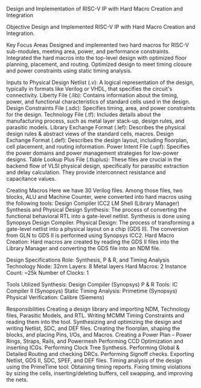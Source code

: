 Design and Implementation of RISC-V IP with Hard Macro Creation and Integration

Objective
Design and Implemented RISC-V IP with Hard Macro Creation and Integration.

Key Focus Areas
Designed and implemented two hard macros for RISC-V sub-modules, meeting area, power, and performance constraints.
Integrated the hard macros into the top-level design with optimized floor planning, placement, and routing.
Optimized design to meet timing closure and power constraints using static timing analysis.

Inputs to Physical Design
Netlist (.v): A logical representation of the design, typically in formats like Verilog or VHDL, that specifies the circuit's connectivity.
Liberty File (.lib): Contains information about the timing, power, and functional characteristics of standard cells used in the design.
Design Constraints File (.sdc): Specifies timing, area, and power constraints for the design.
Technology File (.tf): Includes details about the manufacturing process, such as metal layer stack-up, design rules, and parasitic models.
Library Exchange Format (.lef): Describes the physical design rules & abstract views of the standard cells, macros.
Design Exchange Format (.def): Describes the design layout, including floorplan, cell placement, and routing information.
Power Intent File (.upf): Specifies the power domains and power management strategies for low-power designs.
Table Lookup Plus File (.tluplus): These files are crucial in the backend flow of VLSI physical design, specifically for parasitic extraction and delay calculation. They provide interconnect resistance and capacitance values.

Creating Macros
Here we have 30 Verilog files. Among those files, two blocks, ALU and Machine Counter, were converted into hard macros using the following tools:
Design Compiler
ICC2
LM Shell (Library Manager)
Synthesis and Physical Design
Synthesis: The process of converting the functional behavioral RTL into a gate-level netlist. Synthesis is done using Synopsys Design Compiler.
Physical Design: The process of transforming a gate-level netlist into a physical layout on a chip (GDS II). The conversion from GLN to GDS II is performed using Synopsys ICC2.
Hard Macro Creation: Hard macros are created by reading the GDS II files into the Library Manager and converting the GDS file into an NDM file.

Design Specifications
Role: Synthesis, P & R, and Timing Analysis
Technology Node: 32nm
Layers: 8 Metal layers
Hard Macros: 2
Instance Count: ~25k
Number of Clocks: 1

Tools Utilized
Synthesis: Design Compiler (Synopsys)
P & R Tools: IC Compiler II (Synopsys)
Static Timing Analysis: Primetime (Synopsys)
Physical Verification: Calibre (Siemens)

Responsibilities
Creating a design library and importing NDM, Technology files, Parasitic Models, and RTL.
Writing MCMM Timing Constraints and reading them into the tool.
Synthesizing and optimizing the design and writing Netlist, SDC, and DEF files.
Creating the floorplan, shaping the blocks, and placing Pins, I/Os, and Macros.
Creating a Power Plan – Power Rings, Straps, Rails, and Powermesh
Performing CCD Optimization and inserting ICGs.
Performing Clock Tree Synthesis.
Performing Global & Detailed Routing and checking DRCs.
Performing Signoff checks.
Exporting Netlist, GDS II, SDC, SPEF, and DEF files.
Timing analysis of the design using the PrimeTime tool:
Obtaining timing reports.
Fixing timing violations by sizing the cells, inserting/deleting buffers, cell swapping, and improving the nets.

